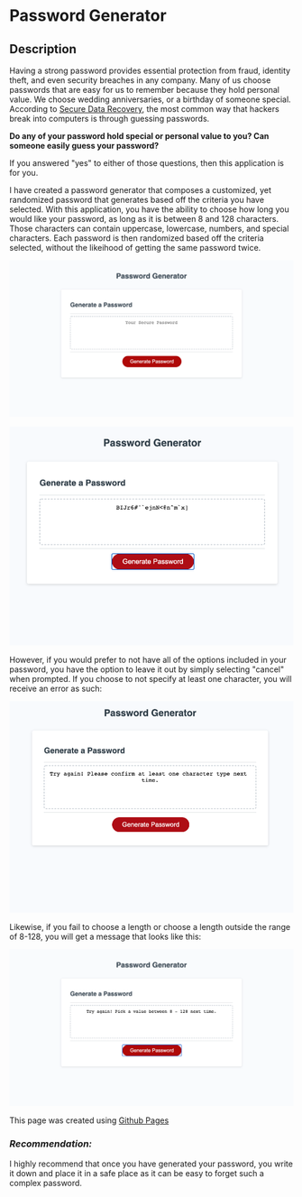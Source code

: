 # Password Generator

## Description

Having a strong password provides essential protection from fraud, identity theft, and even security breaches in any company. Many of us choose passwords that are easy for us to remember because they hold personal value. We choose wedding anniversaries, or a birthday of someone special. According to [Secure Data Recovery](https://www.securedatarecovery.com/resources/the-importance-of-strong-secure-passwords#:~:text=A%20strong%20password%20provides%20essential,control%20of%20a%20computing%20device), the most common way that hackers break into computers is through guessing passwords.

**Do any of your password hold special or personal value to you? Can someone easily guess your password?**

If you answered "yes" to either of those questions, then this application is for you. 

I have created a password generator that composes a customized, yet randomized password that generates based off the criteria you have selected. With this application, you have the ability to choose how long you would like your password, as long as it is between 8 and 128 characters. Those characters can contain uppercase, lowercase, numbers, and special characters. Each password is then randomized based off the criteria selected, without the likeihood of getting the same password twice. 


![password-generator](https://github.com/Kammielatay/password-generator/blob/main/assets/images/password-generator.png)


![random-password](https://github.com/Kammielatay/password-generator/blob/main/assets/images/random-password.png)

However, if you would prefer to not have all of the options included in your password, you have the option to leave it out by simply selecting "cancel" when prompted. If you choose to not specify at least one character, you will receive an error as such:


![error](https://github.com/Kammielatay/password-generator/blob/main/assets/images/error.png)

Likewise, if you fail to choose a length or choose a length outside the range of 8-128, you will get a message that looks like this: 

![try-again](https://github.com/Kammielatay/password-generator/blob/main/assets/images/try-again.png)

This page was created using [Github Pages](https://kammielatay.github.io/password-generator/)

### *Recommendation:*

I highly recommend that once you have generated your password, you write it down and place it in a safe place as it can be easy to forget such a complex password. 


